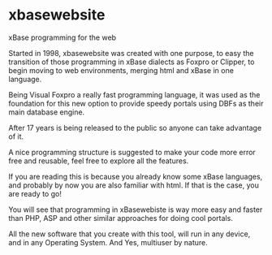 # xbasewebsite
xBase programming for the web

Started in 1998, xbasewebsite was created with one purpose, to easy the transition of those programming in xBase dialects as Foxpro or Clipper,
to begin moving to web environments, merging html and xBase in one language.

Being Visual Foxpro a really fast programming language, it was used as the foundation for this new option to provide speedy 
portals using DBFs as their main database engine.

After 17 years is being released to the public so anyone can take advantage of it.

A nice programming structure is suggested to make your code more error free and reusable, feel free to explore all the features.

If you are reading this is because you already know some xBase languages, and probably by now you are also familiar with html.  If that is the case, you are ready to go!

You will see that programming in xBasewebiste is way more easy and faster than PHP, ASP and other similar approaches for doing cool portals.

All the new software that you create with this tool, will run in any device, and in any Operating System.  And Yes, multiuser by nature.
